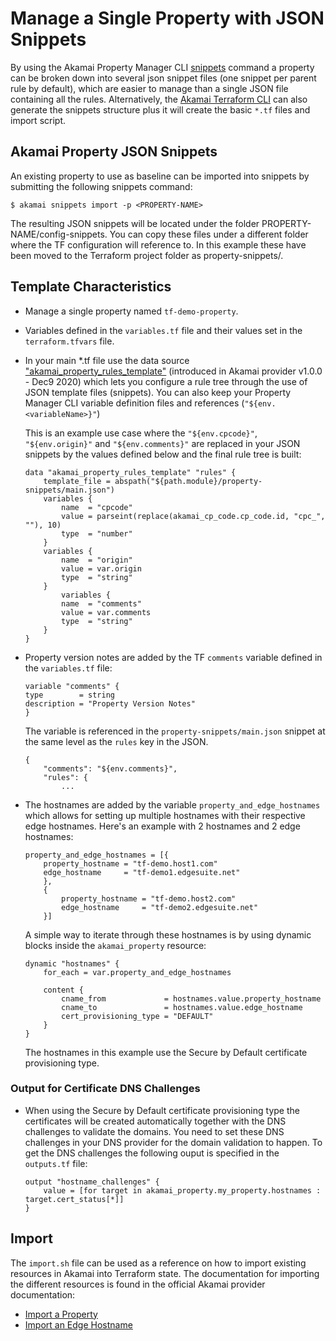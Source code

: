 # Manage a Single Property with JSON Snippets
By using the Akamai Property Manager CLI [snippets](https://github.com/akamai/cli-property-manager#property-management-with-snippets-workflow) command a property can be broken down into several json snippet files (one snippet per parent rule by default), which are easier to manage than a single JSON file containing all the rules.
Alternatively, the [Akamai Terraform CLI](https://github.com/akamai/cli-terraform) can also generate the snippets structure plus it will create the basic `*.tf` files and import script. 

## Akamai Property JSON Snippets
An existing property to use as baseline can be imported into snippets by submitting the following snippets command:

`$ akamai snippets import -p <PROPERTY-NAME>`

The resulting JSON snippets will be located under the folder PROPERTY-NAME/config-snippets. You can copy these files under a different folder where the TF configuration will reference to. In this example these have been moved to the Terraform project folder as property-snippets/.

## Template Characteristics
* Manage a single property named `tf-demo-property`.
* Variables defined in the `variables.tf` file and their values set in the `terraform.tfvars` file.
* In your main *.tf file use the data source ["akamai_property_rules_template"](https://registry.terraform.io/providers/akamai/akamai/latest/docs/data-sources/property_rules_template) (introduced in Akamai provider v1.0.0 - Dec9 2020) which lets you configure a rule tree through the use of JSON template files (snippets). You can also keep your Property Manager CLI variable definition files and references (`"${env.<variableName>}"`)

    This is an example use case where the `"${env.cpcode}"`, `"${env.origin}"` and `"${env.comments}"` are replaced in your JSON snippets by the values defined below and the final rule tree is built:

    ```
    data "akamai_property_rules_template" "rules" {
        template_file = abspath("${path.module}/property-snippets/main.json")
        variables {
            name  = "cpcode"
            value = parseint(replace(akamai_cp_code.cp_code.id, "cpc_", ""), 10)
            type  = "number"
        }
        variables {
            name  = "origin"
            value = var.origin
            type  = "string"
        }
            variables {
            name  = "comments"
            value = var.comments
            type  = "string"
        }
    }
    ```
* Property version notes are added by the TF `comments` variable defined in the `variables.tf` file:
    ```
    variable "comments" {
    type        = string
    description = "Property Version Notes"
    }
    ```
    The variable is referenced in the `property-snippets/main.json` snippet at the same level as the `rules` key in the JSON.

    ```
    {
        "comments": "${env.comments}",
        "rules": {
            ...
    ```

* The hostnames are added by the variable `property_and_edge_hostnames` which allows for setting up multiple hostnames with their respective edge hostnames. Here's an example with 2 hostnames and 2 edge hostnames:

    ```
    property_and_edge_hostnames = [{
        property_hostname = "tf-demo.host1.com"
        edge_hostname     = "tf-demo1.edgesuite.net"
        },
        {
            property_hostname = "tf-demo.host2.com"
            edge_hostname     = "tf-demo2.edgesuite.net"
        }]
    ```

    A simple way to iterate through these hostnames is by using dynamic blocks inside the `akamai_property` resource:

    ```
    dynamic "hostnames" {
        for_each = var.property_and_edge_hostnames

        content {
            cname_from             = hostnames.value.property_hostname
            cname_to               = hostnames.value.edge_hostname
            cert_provisioning_type = "DEFAULT"
        }
    }
    ```

    The hostnames in this example use the Secure by Default certificate provisioning type.

### Output for Certificate DNS Challenges
* When using the Secure by Default certificate provisioning type the certificates will be created automatically together with the DNS challenges to validate the domains. You need to set these DNS challenges in your DNS provider for the domain validation to happen. To get the DNS challenges the following ouput is specified in the `outputs.tf` file:
    ```
    output "hostname_challenges" {
        value = [for target in akamai_property.my_property.hostnames : target.cert_status[*]]
    }
    ```

## Import
The `import.sh` file can be used as a reference on how to import existing resources in Akamai into Terraform state. The documentation for importing the different resources is found in the official Akamai provider documentation:

- [Import a Property](https://registry.terraform.io/providers/akamai/akamai/latest/docs/resources/property)
- [Import an Edge Hostname](https://registry.terraform.io/providers/akamai/akamai/latest/docs/resources/edge_hostname#import)